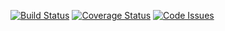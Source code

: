 [![Build Status](https://travis-ci.org/andela-cmutembei/Bucketlist-API.svg)](https://travis-ci.org/andela-cmutembei/Bucketlist-API)
[![Coverage Status](https://coveralls.io/repos/andela-cmutembei/III/badge.svg?branch=develop&service=github)](https://coveralls.io/github/andela-cmutembei/III?branch=develop)
[![Code Issues](https://www.quantifiedcode.com/api/v1/project/f3b027bfc00949219f46c6aa0cf5da3a/snapshot/origin:develop:HEAD/badge.svg)](https://www.quantifiedcode.com/app/project/f3b027bfc00949219f46c6aa0cf5da3a)
